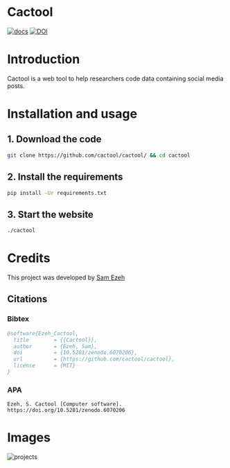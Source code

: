 # Cactool
[![docs](https://readthedocs.org/projects/cactool/badge/?version=latest&style=flat)](https://cactool.readthedocs.io) [![DOI](https://zenodo.org/badge/447718654.svg)](https://zenodo.org/badge/latestdoi/447718654)
# Introduction

Cactool is a web tool to help researchers code data containing social media posts.

# Installation and usage
## 1. Download the code
```bash
git clone https://github.com/cactool/cactool/ && cd cactool
```
## 2. Install the requirements
```bash
pip install -Ur requirements.txt
```
## 3. Start the website
```bash
./cactool
```
# Credits
This project was developed by [Sam Ezeh](https://github.com/dignissimus)
## Citations
### Bibtex
```bibtex
@software{Ezeh_Cactool,
  title        = {{Cactool}},
  author       = {Ezeh, Sam},
  doi          = {10.5281/zenodo.6070206},
  url          = {https://github.com/cactool/cactool},
  license      = {MIT}
}
```
### APA
```
Ezeh, S. Cactool [Computer software]. https://doi.org/10.5281/zenodo.6070206
```

# Images
![projects](https://user-images.githubusercontent.com/18627392/149658748-f480a750-2a05-4aad-83bd-c30cdbe86891.png)
